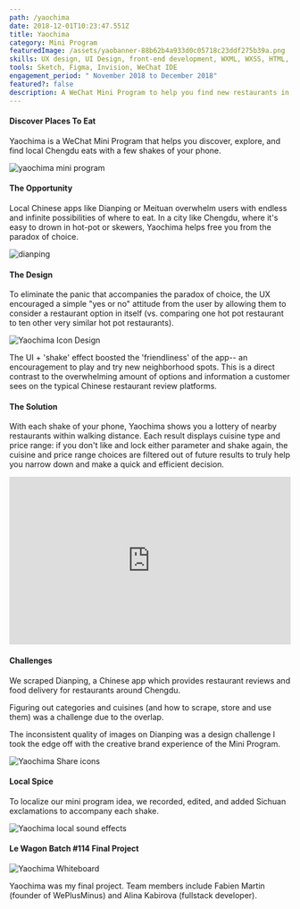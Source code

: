 ```yaml
---
path: /yaochima
date: 2018-12-01T10:23:47.551Z
title: Yaochima
category: Mini Program
featuredImage: /assets/yaobanner-88b62b4a933d0c05718c23ddf275b39a.png
skills: UX design, UI Design, front-end development, WXML, WXSS, HTML, CSS, Javascript
tools: Sketch, Figma, Invision, WeChat IDE
engagement_period: " November 2018 to December 2018"
featured?: false
description: A WeChat Mini Program to help you find new restaurants in the neighborhood.
---
```

#### Discover Places To Eat

Yaochima is a WeChat Mini Program that helps you discover, explore, and find local Chengdu eats with a few shakes of your phone.

![yaochima mini program](/assets/yao_1-3fcdac514ac18a02294910cdd5cd9f42.png "Yaochima Mini Program Screenshot")

#### The Opportunity

Local Chinese apps like Dianping or Meituan overwhelm users with endless and infinite possibilities of where to eat. In a city like Chengdu, where it's easy to drown in hot-pot or skewers, Yaochima helps free you from the paradox of choice.

![dianping](/assets/yao_2-f6599a7c7814e108c91b985541fe5408.png "Dianping & Meituan Food Delivery Apps")

#### The Design

To eliminate the panic that accompanies the paradox of choice, the UX encouraged a simple "yes or no" attitude from the user by allowing them to consider a restaurant option in itself (vs. comparing one hot pot restaurant to ten other very similar hot pot restaurants).

![Yaochima Icon Design](/assets/yao_3-6bd54212d671ba8324727c526275bf5e.png "Yaochima Icon Design")

The UI + 'shake' effect boosted the 'friendliness' of the app-- an encouragement to play and try new neighborhood spots. This is a direct contrast to the overwhelming amount of options and information a customer sees on the typical Chinese restaurant review platforms.

#### The Solution

With each shake of your phone, Yaochima shows you a lottery of nearby restaurants within walking distance. Each result displays cuisine type and price range: if you don't like and lock either parameter and shake again, the cuisine and price range choices are filtered out of future results to truly help you narrow down and  make a quick and efficient decision.

<iframe width="100%" height="300px" style="margin: 0 auto" src="https://www.youtube.com/embed/eYaEUeVMWH0" frameborder="0" allow="autoplay; encrypted-media" allowfullscreen></iframe>

#### Challenges

We scraped Dianping, a Chinese app which provides restaurant reviews and food delivery for restaurants around Chengdu.

Figuring out categories and cuisines (and how to scrape, store and use them) was a challenge due to the overlap.

The inconsistent quality of images on Dianping was a design challenge I took the edge off with the creative brand experience of the Mini Program.

![Yaochima Share icons](/assets/yao_5-4719975801dd3f7bc814967110f51c48.png "Yaochima share icons")

#### Local Spice

To localize our mini program idea, we recorded, edited, and added Sichuan exclamations to accompany each shake.

![Yaochima local sound effects](/assets/yao_6-c6dded252bf5b18608ce8cbb47ca708b.jpeg "Yaochima local sound effects")

#### Le Wagon Batch #114 Final Project

![Yaochima Whiteboard](/assets/yao_4-2f935468fd2cbfb97f7fd5772d2cf352.png "Yaochima Whiteboard")

Yaochima was my final project. Team members include Fabien Martin (founder of WePlusMinus) and Alina Kabirova (fullstack developer).